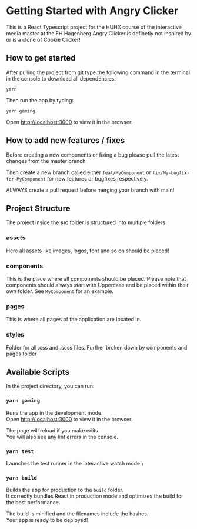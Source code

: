 # Getting Started with Angry Clicker

This is a React Typescript project for the HUHX course of the interactive media master at the FH Hagenberg
Angry Clicker is definetly not inspired by or is a clone of Cookie Clicker!

## How to get started

After pulling the project from git type the following command in the terminal in the console to download all dependencies:

`yarn`

Then run the app by typing:

`yarn gaming`

Open [http://localhost:3000](http://localhost:3000) to view it in the browser.

## How to add new features / fixes

Before creating a new components or fixing a bug please pull the latest changes from the master branch

Then create a new branch called either `feat/MyComponent` or `fix/My-bugfix-for-MyComponent` for new features or bugfixes respectively.

ALWAYS create a pull request before merging your branch with main!

## Project Structure

The project inside the **src** folder is structured into multiple folders

### assets

Here all assets like images, logos, font and so on should be placed!

### components

This is the place where all components should be placed.
Please note that components should always start with Uppercase and be placed within their own folder. See `MyComponent` for an example.

### pages

This is where all pages of the application are located in.

### styles

Folder for all .css and .scss files. Further broken down by components and pages folder

## Available Scripts

In the project directory, you can run:

### `yarn gaming`

Runs the app in the development mode.\
Open [http://localhost:3000](http://localhost:3000) to view it in the browser.

The page will reload if you make edits.\
You will also see any lint errors in the console.

### `yarn test`

Launches the test runner in the interactive watch mode.\

### `yarn build`

Builds the app for production to the `build` folder.\
It correctly bundles React in production mode and optimizes the build for the best performance.

The build is minified and the filenames include the hashes.\
Your app is ready to be deployed!
